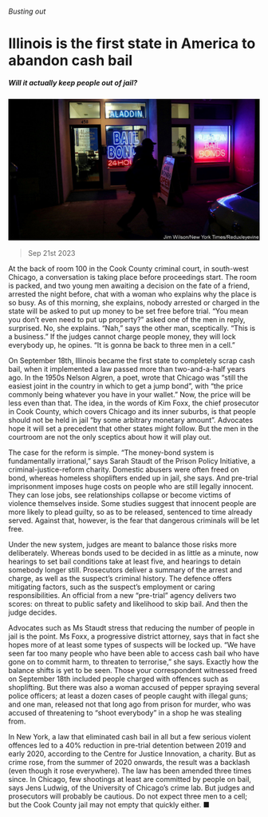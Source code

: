 ###### Busting out

# Illinois is the first state in America to abandon cash bail 

##### Will it actually keep people out of jail? 

![image](images/20230923_USP502.jpg) 

> Sep 21st 2023 

At the back of room 100 in the Cook County criminal court, in south-west Chicago, a conversation is taking place before proceedings start. The room is packed, and two young men awaiting a decision on the fate of a friend, arrested the night before, chat with a woman who explains why the place is so busy. As of this morning, she explains, nobody arrested or charged in the state will be asked to put up money to be set free before trial. “You mean you don’t even need to put up property?” asked one of the men in reply, surprised. No, she explains. “Nah,” says the other man, sceptically. “This is a business.” If the judges cannot charge people money, they will lock everybody up, he opines. “It is gonna be back to three men in a cell.”

On September 18th, Illinois became the first state to completely scrap cash bail, when it implemented a law passed more than two-and-a-half years ago. In the 1950s Nelson Algren, a poet, wrote that Chicago was “still the easiest joint in the country in which to get a jump bond”, with “the price commonly being whatever you have in your wallet.” Now, the price will be less even than that. The idea, in the words of Kim Foxx, the chief prosecutor in Cook County, which covers Chicago and its inner suburbs, is that people should not be held in jail “by some arbitrary monetary amount”. Advocates hope it will set a precedent that other states might follow. But the men in the courtroom are not the only sceptics about how it will play out.

The case for the reform is simple. “The money-bond system is fundamentally irrational,” says Sarah Staudt of the Prison Policy Initiative, a criminal-justice-reform charity. Domestic abusers were often freed on bond, whereas homeless shoplifters ended up in jail, she says. And pre-trial imprisonment imposes huge costs on people who are still legally innocent. They can lose jobs, see relationships collapse or become victims of violence themselves inside. Some studies suggest that innocent people are more likely to plead guilty, so as to be released, sentenced to time already served. Against that, however, is the fear that dangerous criminals will be let free. 

Under the new system, judges are meant to balance those risks more deliberately. Whereas bonds used to be decided in as little as a minute, now hearings to set bail conditions take at least five, and hearings to detain somebody longer still. Prosecutors deliver a summary of the arrest and charge, as well as the suspect’s criminal history. The defence offers mitigating factors, such as the suspect’s employment or caring responsibilities. An official from a new “pre-trial” agency delivers two scores: on threat to public safety and likelihood to skip bail. And then the judge decides.

Advocates such as Ms Staudt stress that reducing the number of people in jail is the point. Ms Foxx, a progressive district attorney, says that in fact she hopes more of at least some types of suspects will be locked up. “We have seen far too many people who have been able to access cash bail who have gone on to commit harm, to threaten to terrorise,” she says. Exactly how the balance shifts is yet to be seen. Those your correspondent witnessed freed on September 18th included people charged with offences such as shoplifting. But there was also a woman accused of pepper spraying several police officers; at least a dozen cases of people caught with illegal guns; and one man, released not that long ago from prison for murder, who was accused of threatening to “shoot everybody” in a shop he was stealing from.

In New York, a law that eliminated cash bail in all but a few serious violent offences led to a 40% reduction in pre-trial detention between 2019 and early 2020, according to the Centre for Justice Innovation, a charity. But as crime rose, from the summer of 2020 onwards, the result was a backlash (even though it rose everywhere). The law has been amended three times since. In Chicago, few shootings at least are committed by people on bail, says Jens Ludwig, of the University of Chicago’s crime lab. But judges and prosecutors will probably be cautious. Do not expect three men to a cell; but the Cook County jail may not empty that quickly either. ■


